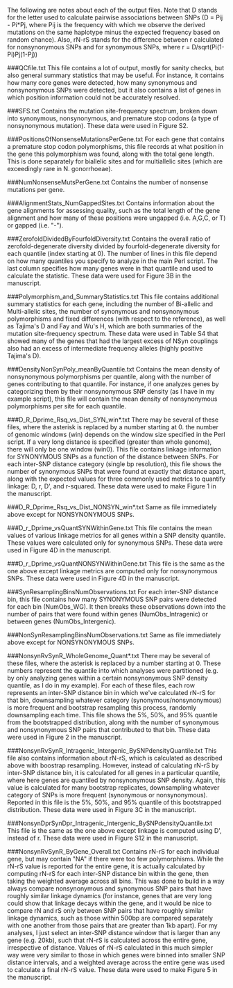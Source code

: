 The following are notes about each of the output files. Note that D stands for the letter used to calculate
pairwise associations between SNPs (D = Pij - Pi*Pj, where Pij is the frequency with which we observe the 
derived mutations on the same haplotype minus the expected frequency based on random chance). Also, rN-rS
stands for the difference between r calculated for nonsynonymous SNPs and for synonymous SNPs, where
r = D/sqrt(Pi(1-Pi)Pj(1-Pj))

###QCfile.txt
	This file contains a lot of output, mostly for sanity checks, but also general summary statistics
	that may be useful. For instance, it contains how many core genes were detected, how many
	synonymous and nonsynonymous SNPs were detected, but it also contains a list of genes in which 
	position information could not be accurately resolved.

###SFS.txt
	Contains the mutation site-frequency spectrum, broken down into synonymous, nonsynonymous, and
	premature stop codons (a type of nonsynonymous mutation). These data were used in Figure S2.

###PositionsOfNonsenseMutationsPerGene.txt
	For each gene that contains a premature stop codon polymorphisms, this file records at what position
	in the gene this polymorphism was found, along with the total gene length. This is done separately
	for biallelic sites and for multiallelic sites (which are exceedingly rare in N. gonorrhoeae).

###NumNonsenseMutsPerGene.txt
	Contains the number of nonsense mutations per gene.

###AlignmentStats_NumGappedSites.txt
	Contains information about the gene alignments for assessing quality, such as the total length of
	the gene alignment and how many of these positions were ungapped (i.e. A,G,C, or T) or gapped 
	(i.e. "-").

###ZerofoldDividedByFourfoldDiversity.txt
	Contains the overall ratio of zerofold-degenerate diversity divided by fourfold-degenerate
	diversity for each quantile (index starting at 0). The number of lines in this file depend
	on how many quantiles you specify to analyze in the main Perl script. The last column
	specifies how many genes were in that quantile and used to calculate the statistic. These data
	were used for Figure 3B in the manuscript.

###Polymorphism_and_SummaryStatistics.txt
	This file contains additional summary statistics for each gene, including the number of Bi-allelic
	and Multi-allelic sites, the number of synonymous and nonsynonymous polymorphisms and fixed 
	differences (with respect to the reference), as well as Tajima's D and Fay and Wu's H, which are
	both summaries of the mutation site-frequency spectrum. These data were used in Table S4 that 
	showed many of the genes that had the largest excess of NSyn couplings also had an excess of
	intermediate frequency alleles (highly positive Tajima's D).

###DensityNonSynPoly_meanByQuantile.txt
	Contains the mean density of nonsynonymous polymorphisms per quantile, along with the number of genes
	contributing to that quantile. For instance, if one analyzes genes by categorizing them by
	their nonsynonymous SNP density (as I have in my example script), this file will contain the mean 
	density of nonsynonymous polymorphisms per site for each quantile.

###D_R_Dprime_Rsq_vs_Dist_SYN_win*.txt
	There may be several of these files, where the asterisk is replaced by a number starting at 0.
	the number of genomic windows (win) depends on the window size specified in the Perl script.
	If a very long distance is specified (greater than whole genome), there will only be one window
	(win0). This file contains linkage information for SYNONYMOUS SNPs as a function of the distance 
	between SNPs. For each inter-SNP distance category (single bp resolution), this file shows the 
	number of synonymous SNPs that were found at exactly that distance apart, along with the expected
	values for three commonly used metrics to quantify linkage: D, r, D', and r-squared. These data
	were used to make Figure 1 in the manuscript.

###D_R_Dprime_Rsq_vs_Dist_NONSYN_win*.txt
	Same as file immediately above except for NONSYNONYMOUS SNPs.
	
###D_r_Dprime_vsQuantSYNWithinGene.txt
	This file contains the mean values of various linkage metrics for all genes within a SNP density
	quantile. These values were calculated only for synonymous SNPs. These data were used in Figure 4D
	in the manuscript.

###D_r_Dprime_vsQuantNONSYNWithinGene.txt
	This file is the same as the one above except linkage metrics are computed only for nonsynonymous
	SNPs. These data were used in Figure 4D in the manuscript.

###SynResamplingBinsNumObservations.txt
	For each inter-SNP distance bin, this file contains how many SYNONYMOUS SNP pairs were detected
	for each bin (NumObs_WG). It then breaks these observations down into the number of pairs that 
	were found within genes (NumObs_Intragenic) or between genes (NumObs_Intergenic).

###NonSynResamplingBinsNumObservations.txt
	Same as file immediately above except for NONSYNONYMOUS SNPs.

###NonsynRvSynR_WholeGenome_Quant*.txt
	There may be several of these files, where the asterisk is replaced by a number starting at 0.
	These numbers represent the quantile into which analyses were partitioned (e.g. by only
	analyzing genes within a certain nonsynonymous SNP density quantile, as I do in my example).
	For each of these files, each row represents an inter-SNP distance bin in which we've calculated
	rN-rS for that bin, downsampling whatever category (synonymous/nonsynonymous) is more frequent 
	and bootstrap resampling this process, randomly downsampling each time. This file shows the
	5%, 50%, and 95% quantile from the bootstrapped distribution, along with the number of 
	synonymous and nonsynonymous SNP pairs that contributed to that bin. These data were used in
	Figure 2 in the manuscript.

###NonsynRvSynR_Intragenic_Intergenic_BySNPdensityQuantile.txt
	This file also contains information about rN-rS, which is calculated as described above with
	boostrap resampling. However, instead of calculating rN-rS by inter-SNP distance bin, it is
	calculated for all genes in a particular quantile, where here genes are quantiled by nonsynonymous
	SNP density. Again, this value is calculated for many bootstrap replicates, downsampling 
	whatever category of SNPs is more frequent (synonymous or nonsynonymous). Reported in this
	file is the 5%, 50%, and 95% quantile of this bootstrapped distribution. These data were used 
	in Figure 3C in the manuscript.

###NonsynDprSynDpr_Intragenic_Intergenic_BySNPdensityQuantile.txt
	This file is the same as the one above except linkage is computed using D', instead of r. These
	data were used in Figure S12 in the manuscript.

###NonsynRvSynR_ByGene_Overall.txt
	Contains rN-rS for each individual gene, but may contain "NA" if there were too few polymorphisms.
	While the rN-rS value is reported for the entire gene, it is actually calculated by computing
	rN-rS for each inter-SNP distance bin within the gene, then taking the weighted average
	across all bins. This was done to build in a way always compare nonsynonymous and synonymous
	SNP pairs that have roughly similar linkage dynamics (for instance, genes that are very long could
	show that linkage decays within the gene, and it would be nice to compare rN and rS only between
	SNP pairs that have roughly similar linkage dynamics, such as those within 500bp are compared
	separately with one another from those pairs that are greater than 1kb apart). For my analyses,
	I just select an inter-SNP distance window that is larger than any gene (e.g. 20kb), such that 
	rN-rS is calculated across the entire gene, irrespective of distance. Values of rN-rS calculated 
	in this much simpler way were very similar to those in which genes were binned into smaller SNP 
	distance intervals, and a weighted average across the entire gene was used to calculate a final 
	rN-rS value. These data were used to make Figure 5 in the manuscript.

